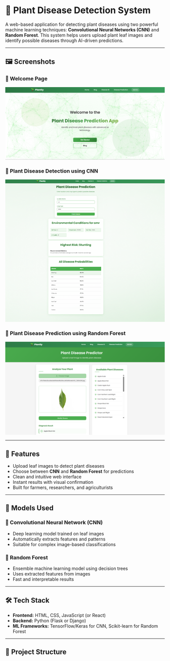 # 🌿 Plant Disease Detection System

A web-based application for detecting plant diseases using two powerful machine learning techniques: **Convolutional Neural Networks (CNN)** and **Random Forest**. This system helps users upload plant leaf images and identify possible diseases through AI-driven predictions.

---

## 🖼️ Screenshots

### 🔸 Welcome Page
![Welcome Page](/images/welcome.png)

### 🔸 Plant Disease Detection using CNN
![CNN Page](/images/plant2.png)

### 🔸 Plant Disease Prediction using Random Forest
![Random Forest Page](/images/plant1.png)

---

## 🚀 Features

- Upload leaf images to detect plant diseases
- Choose between **CNN** and **Random Forest** for predictions
- Clean and intuitive web interface
- Instant results with visual confirmation
- Built for farmers, researchers, and agriculturists

---

## 🧠 Models Used

### 🔹 Convolutional Neural Network (CNN)

- Deep learning model trained on leaf images
- Automatically extracts features and patterns
- Suitable for complex image-based classifications

### 🔹 Random Forest

- Ensemble machine learning model using decision trees
- Uses extracted features from images
- Fast and interpretable results

---

## 🛠️ Tech Stack

- **Frontend:** HTML, CSS, JavaScript (or React)
- **Backend:** Python (Flask or Django)
- **ML Frameworks:** TensorFlow/Keras for CNN, Scikit-learn for Random Forest

---

## 📁 Project Structure

